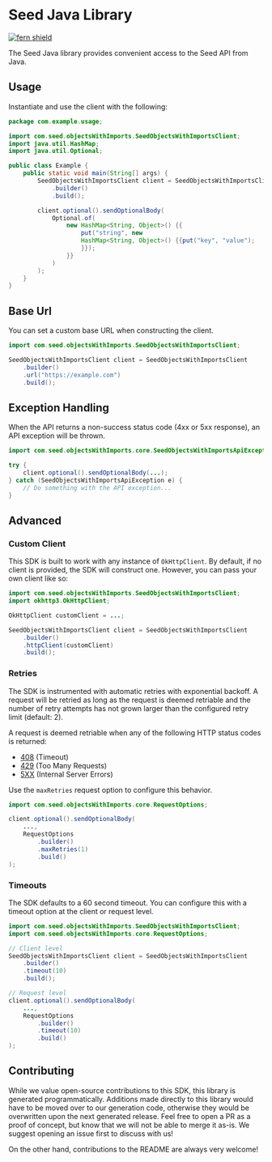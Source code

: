 # Seed Java Library

[![fern shield](https://img.shields.io/badge/%F0%9F%8C%BF-Built%20with%20Fern-brightgreen)](https://buildwithfern.com?utm_source=github&utm_medium=github&utm_campaign=readme&utm_source=Seed%2FJava)

The Seed Java library provides convenient access to the Seed API from Java.

## Usage

Instantiate and use the client with the following:

```java
package com.example.usage;

import com.seed.objectsWithImports.SeedObjectsWithImportsClient;
import java.util.HashMap;
import java.util.Optional;

public class Example {
    public static void main(String[] args) {
        SeedObjectsWithImportsClient client = SeedObjectsWithImportsClient
            .builder()
            .build();

        client.optional().sendOptionalBody(
            Optional.of(
                new HashMap<String, Object>() {{
                    put("string", new 
                    HashMap<String, Object>() {{put("key", "value");
                    }});
                }}
            )
        );
    }
}
```

## Base Url

You can set a custom base URL when constructing the client.

```java
import com.seed.objectsWithImports.SeedObjectsWithImportsClient;

SeedObjectsWithImportsClient client = SeedObjectsWithImportsClient
    .builder()
    .url("https://example.com")
    .build();
```

## Exception Handling

When the API returns a non-success status code (4xx or 5xx response), an API exception will be thrown.

```java
import com.seed.objectsWithImports.core.SeedObjectsWithImportsApiException;

try {
    client.optional().sendOptionalBody(...);
} catch (SeedObjectsWithImportsApiException e) {
    // Do something with the API exception...
}
```

## Advanced

### Custom Client

This SDK is built to work with any instance of `OkHttpClient`. By default, if no client is provided, the SDK will construct one. 
However, you can pass your own client like so:

```java
import com.seed.objectsWithImports.SeedObjectsWithImportsClient;
import okhttp3.OkHttpClient;

OkHttpClient customClient = ...;

SeedObjectsWithImportsClient client = SeedObjectsWithImportsClient
    .builder()
    .httpClient(customClient)
    .build();
```

### Retries

The SDK is instrumented with automatic retries with exponential backoff. A request will be retried as long
as the request is deemed retriable and the number of retry attempts has not grown larger than the configured
retry limit (default: 2).

A request is deemed retriable when any of the following HTTP status codes is returned:

- [408](https://developer.mozilla.org/en-US/docs/Web/HTTP/Status/408) (Timeout)
- [429](https://developer.mozilla.org/en-US/docs/Web/HTTP/Status/429) (Too Many Requests)
- [5XX](https://developer.mozilla.org/en-US/docs/Web/HTTP/Status/500) (Internal Server Errors)

Use the `maxRetries` request option to configure this behavior.

```java
import com.seed.objectsWithImports.core.RequestOptions;

client.optional().sendOptionalBody(
    ...,
    RequestOptions
        .builder()
        .maxRetries(1)
        .build()
);
```

### Timeouts

The SDK defaults to a 60 second timeout. You can configure this with a timeout option at the client or request level.

```java
import com.seed.objectsWithImports.SeedObjectsWithImportsClient;
import com.seed.objectsWithImports.core.RequestOptions;

// Client level
SeedObjectsWithImportsClient client = SeedObjectsWithImportsClient
    .builder()
    .timeout(10)
    .build();

// Request level
client.optional().sendOptionalBody(
    ...,
    RequestOptions
        .builder()
        .timeout(10)
        .build()
);
```

## Contributing

While we value open-source contributions to this SDK, this library is generated programmatically.
Additions made directly to this library would have to be moved over to our generation code,
otherwise they would be overwritten upon the next generated release. Feel free to open a PR as
a proof of concept, but know that we will not be able to merge it as-is. We suggest opening
an issue first to discuss with us!

On the other hand, contributions to the README are always very welcome!